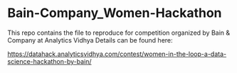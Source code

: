 # Bain-Company_Women-Hackathon
This repo contains the file to reproduce  for competition organized by Bain & Company at Analytics Vidhya Details can be found here:

https://datahack.analyticsvidhya.com/contest/women-in-the-loop-a-data-science-hackathon-by-bain/
